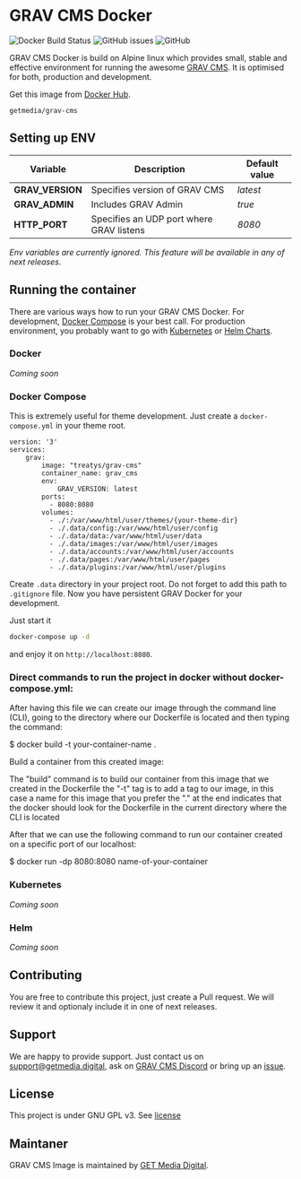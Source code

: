 # GRAV CMS Docker

![Docker Build Status](https://img.shields.io/docker/cloud/build/getmedia/grav-cms?style=flat-square) ![GitHub issues](https://img.shields.io/github/issues/getmedia-digital/grav-docker?style=flat-square) ![GitHub](https://img.shields.io/github/license/getmedia-digital/grav-docker?style=flat-square)

GRAV CMS Docker is build on Alpine linux which provides small, stable and effective environment for running the awesome [GRAV CMS](https://getgrav.org). It is optimised for both, production and development.

Get this image from [Docker Hub](https://hub.docker.com/r/getmedia/grav-cms).
```
getmedia/grav-cms
```

## Setting up ENV

| Variable | Description | Default value |
| --- | --- | --- |
| **GRAV_VERSION** | Specifies version of GRAV CMS  | _latest_ |
| **GRAV_ADMIN** | Includes GRAV Admin | _true_ |
| **HTTP_PORT** | Specifies an UDP port where GRAV listens  | _8080_ |

_Env variables are currently ignored. This feature will be available in any of next releases._

## Running the container

There are various ways how to run your GRAV CMS Docker. For development, [Docker Compose](#docker-compose) is your best call. For production environment, you probably want to go with [Kubernetes](#kubernetes) or [Helm Charts](#helm).

### Docker

_Coming soon_

### Docker Compose

This is extremely useful for theme development. Just create a `docker-compose.yml` in your theme root.

```
version: '3'
services:
    grav:
        image: "treatys/grav-cms"
        container_name: grav_cms
        env:
            GRAV_VERSION: latest
        ports:
          - 8080:8080
        volumes:
          - ./:/var/www/html/user/themes/{your-theme-dir}
          - ./.data/config:/var/www/html/user/config
          - ./.data/data:/var/www/html/user/data
          - ./.data/images:/var/www/html/user/images
          - ./.data/accounts:/var/www/html/user/accounts
          - ./.data/pages:/var/www/html/user/pages
          - ./.data/plugins:/var/www/html/user/plugins

```

Create `.data` directory in your project root. Do not forget to add this path to `.gitignore` file. Now you have persistent GRAV Docker for your development.

Just start it

```bash
docker-compose up -d
```

and enjoy it on `http://localhost:8080`.

### Direct commands to run the project in docker without docker-compose.yml:

After having this file we can create our image through the command line (CLI), going to the directory where our Dockerfile is located and then typing the command:

  $ docker build -t your-container-name .

Build a container from this created image:

The "build" command is to build our container from this image that we created in the Dockerfile the "-t" tag is to add a tag to our image, in this case a name for this image that you prefer the "." at the end indicates that the docker should look for the Dockerfile in the current directory where the CLI is located

After that we can use the following command to run our container created on a specific port of our localhost:

  $ docker run -dp 8080:8080 name-of-your-container 
### Kubernetes

_Coming soon_

### Helm

_Coming soon_

## Contributing

You are free to contribute this project, just create a Pull request. We will review it and optionaly include it in one of next releases. 

## Support

We are happy to provide support. Just contact us on support@getmedia.digital, ask on [GRAV CMS Discord](https://discord.gg/5VhYVkR) or bring up an [issue](https://github.com/getmedia-digital/grav-docker/issues/new).

## License

This project is under GNU GPL v3. See [license](LICENSE)

## Maintaner

GRAV CMS Image is maintained by [GET Media Digital](https://getmedia.digital).
